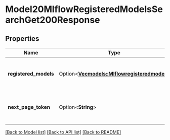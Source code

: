 # Model20MlflowRegisteredModelsSearchGet200Response

## Properties

Name | Type | Description | Notes
------------ | ------------- | ------------- | -------------
**registered_models** | Option<[**Vec<models::Mlflowregisteredmodel>**](mlflowregisteredmodel.md)> | Registered Models that match the search criteria. | [optional]
**next_page_token** | Option<**String**> | Pagination token to request the next page of models. | [optional]

[[Back to Model list]](../README.md#documentation-for-models) [[Back to API list]](../README.md#documentation-for-api-endpoints) [[Back to README]](../README.md)


